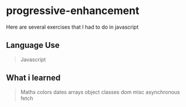 # progressive-enhancement
 Here are several exercises that I had to do in javascript

## Language Use 
>Javascript

## What i learned
>Maths
>colors 
>dates
>arrays
>object
>classes
>dom
>misc
>asynchronous
>fetch
